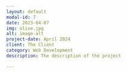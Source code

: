 ```yaml
---
layout: default
modal-id: 7
date: 2023-04-07
img: olive.jpg
alt: image-alt
project-date: April 2024
client: The Client
category: Web Development
description: The description of the project

---
```

